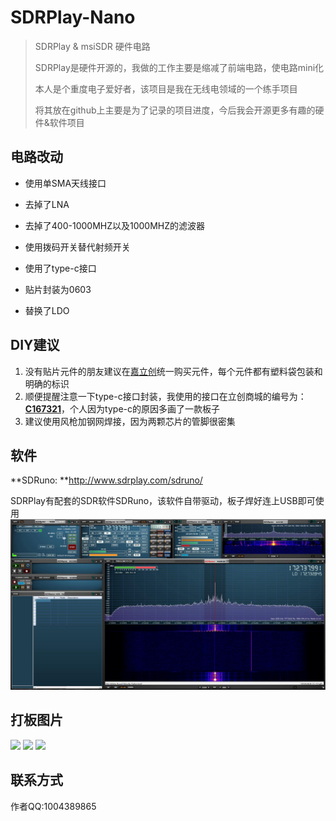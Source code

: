 # SDRPlay-Nano
> SDRPlay & msiSDR 硬件电路
>
> SDRPlay是硬件开源的，我做的工作主要是缩减了前端电路，使电路mini化
>
> 本人是个重度电子爱好者，该项目是我在无线电领域的一个练手项目 
>
> 将其放在github上主要是为了记录的项目进度，今后我会开源更多有趣的硬件&软件项目

## 电路改动
* 使用单SMA天线接口

* 去掉了LNA
* 去掉了400-1000MHZ以及1000MHZ的滤波器
* 使用拨码开关替代射频开关
* 使用了type-c接口
* 贴片封装为0603
* 替换了LDO

## DIY建议
1. 没有贴片元件的朋友建议在[嘉立创](https://www.szlcsc.com/)统一购买元件，每个元件都有塑料袋包装和明确的标识
2. 顺便提醒注意一下type-c接口封装，我使用的接口在立创商城的编号为：[**C167321**](https://item.szlcsc.com/178704.html)，个人因为type-c的原因多画了一款板子
3. 建议使用风枪加钢网焊接，因为两颗芯片的管脚很密集

## 软件
**SDRuno: **http://www.sdrplay.com/sdruno/

SDRPlay有配套的SDR软件SDRuno，该软件自带驱动，板子焊好连上USB即可使用
![](https://github.com/TimoQAQ/SDRPlay-Nano/blob/master/image/image3.jpg)
## 打板图片
![](https://github.com/TimoQAQ/SDRPlay-Nano/blob/master/image/image0.jpg)
![](https://github.com/TimoQAQ/SDRPlay-Nano/blob/master/image/image1.jpg)
![](https://github.com/TimoQAQ/SDRPlay-Nano/blob/master/image/image2.jpg)
## 联系方式
作者QQ:1004389865